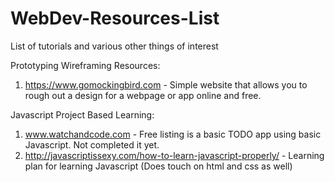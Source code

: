 # WebDev-Resources-List
List of tutorials and various other things of interest

Prototyping Wireframing Resources:
1. https://www.gomockingbird.com - Simple website that allows you to rough out a design for a webpage or app online and free.

Javascript Project Based Learning:
1. www.watchandcode.com - Free listing is a basic TODO app using basic Javascript. Not completed it yet.
2. http://javascriptissexy.com/how-to-learn-javascript-properly/ - Learning plan for learning Javascript (Does touch on html and css as well)
